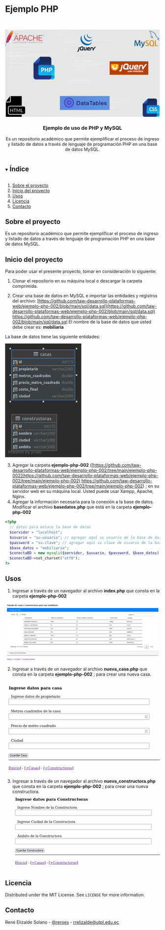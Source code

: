 # Ejemplo  PHP 

<!--
*** Se usa como template - https://github.com/othneildrew/Best-README-Template
-->


<!-- PROJECT LOGO -->
<br />
<p align="center">
  <a href="https://github.com/taw-desarrollo-plataformas-web/ejemplo-php-002">
    <img src="https://raw.githubusercontent.com/taw-desarrollo-plataformas-web/ejemplo-php-002/main/imgs/portada.png" alt="Logo">
  </a>

  <h3 align="center">Ejemplo de uso de PHP y MySQL</h3>

  <p align="center">
Es un repositorio académico que permite ejemplificar el proceso de ingreso y listado de datos a través de lenguaje de programación PHP en una base de datos MySQL.
  </p>
</p>



<!-- TABLE OF CONTENTS -->
<details open="open">
  <summary><h2 style="display: inline-block">Índice</h2></summary>
  <ol>
    <li>
      <a href="#sobre-el-proyecto">Sobre el proyecto</a>
     </li>
    <li>
      <a href="#Inicio-del-proyecto">Inicio del proyecto</a>
    </li>
    <li><a href="#usos">Usos</a></li>
    <li><a href="#licencia">Licencia</a></li>
    <li><a href="#contacto">Contacto</a></li>
  </ol>
</details>



<!-- ABOUT THE PROJECT -->
## Sobre el proyecto

Es un repositorio académico que permite ejemplificar el proceso de ingreso y listado de datos a través de lenguaje de programación PHP en una base de datos MySQL.


<!-- GETTING STARTED -->
## Inicio del proyecto

Para poder usar el presente proyecto, tomar en consideración lo siguiente:

1. Clonar el repositorio en su máquina local o descargar la carpeta comprimida.

2. Crear una base de datos en MySQL e importar las entidades y registros del archivo: [https://github.com/taw-desarrollo-plataformas-web/ejemplo-php-002/blob/main/sql/data.sql](https://github.com/taw-desarrollo-plataformas-web/ejemplo-php-002/blob/main/sql/data.sql) https://github.com/taw-desarrollo-plataformas-web/ejemplo-php-002/blob/main/sql/data.sql
El nombre de la base de datos que usted debe crear es: **mobiliaria**

La base de datos tiene las siguiente entidades:

![](https://raw.githubusercontent.com/taw-desarrollo-plataformas-web/ejemplo-php-002/main/imgs/diagrama.png) 

3. Agregar la carpeta **ejemplo-php-002** ([https://github.com/taw-desarrollo-plataformas-web/ejemplo-php-002/tree/main/ejemplo-php-002](https://github.com/taw-desarrollo-plataformas-web/ejemplo-php-002/tree/main/ejemplo-php-002) https://github.com/taw-desarrollo-plataformas-web/ejemplo-php-002/tree/main/ejemplo-php-002) ; en su servidor web en su máquina local. Usted puede usar Xampp, Apache, Nginx.
4. Agregar la información necesaria para la conexión a la base de datos. Modificar el archivo **basedatos.php** que está en la carpeta **ejemplo-php-002** 
```php
<?php
  // datos para enlace la base de datos
  $servidor = "localhost";
  $usuario = "su-usuario"; // agregar aquí su usuario de la base de datos
  $password = "su-clave"; // agregar aquí su clave de usuario de la base de datos
  $base_datos = "mobiliaria";
  $conectaBD = new mysqli($servidor, $usuario, $password, $base_datos);
  $conectaBD->set_charset("utf8");
?>
```

<!-- USAGE EXAMPLES -->
## Usos

1. Ingresar a través de un navegador al archivo **index.php** que consta en la carpeta **ejemplo-php-002** 

![](https://raw.githubusercontent.com/taw-desarrollo-plataformas-web/ejemplo-php-002/main/imgs/img_index.png) 

2. Ingresar a través de un navegador al archivo **nueva_casa.php** que consta en la carpeta **ejemplo-php-002** ; para crear una nueva casa.

![](https://raw.githubusercontent.com/taw-desarrollo-plataformas-web/ejemplo-php-002/main/imgs/img-add-casas.png) 

3. Ingresar a través de un navegador al archivo **nueva_constructora.php** que consta en la carpeta **ejemplo-php-002** ; para crear una nueva constructora.
![](https://raw.githubusercontent.com/taw-desarrollo-plataformas-web/ejemplo-php-002/main/imgs/img-add-constructora.png) 

<!-- LICENSE -->
## Licencia

Distributed under the MIT License. See `LICENSE` for more information.



<!-- CONTACT -->
## Contacto

René Elizalde Solano - [@reroes](https://twitter.com/reroes) - rrelizalde@utpl.edu.ec



